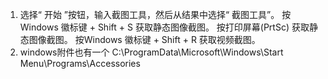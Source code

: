 1. 选择“ 开始 ”按钮，输入截图工具，然后从结果中选择“ 截图工具”。
 按Windows 徽标键 + Shift + S 获取静态图像截图。 按打印屏幕(PrtSc) 获取静态图像截图。
 按Windows 徽标键 + Shift + R 获取视频截图。
2. windows附件也有一个
 C:\ProgramData\Microsoft\Windows\Start Menu\Programs\Accessories